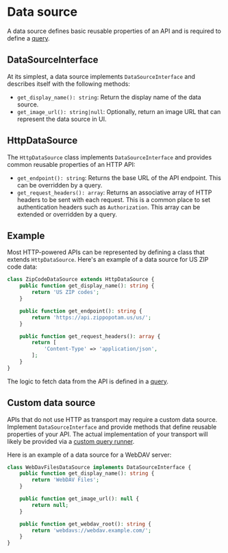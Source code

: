 # Data source

A data source defines basic reusable properties of an API and is required to define a [query](query.md).

## DataSourceInterface

At its simplest, a data source implements `DataSourceInterface` and describes itself with the following methods:

- `get_display_name(): string`: Return the display name of the data source.
- `get_image_url(): string|null`: Optionally, return an image URL that can represent the data source in UI.

## HttpDataSource

The `HttpDataSource` class implements `DataSourceInterface` and provides common reusable properties of an HTTP API:

- `get_endpoint(): string`: Returns the base URL of the API endpoint. This can be overridden by a query.
- `get_request_headers(): array`: Returns an associative array of HTTP headers to be sent with each request. This is a common place to set authentication headers such as `Authorization`. This array can be extended or overridden by a query.

## Example

Most HTTP-powered APIs can be represented by defining a class that extends `HttpDataSource`. Here's an example of a data source for US ZIP code data:

```php
class ZipCodeDataSource extends HttpDataSource {
	public function get_display_name(): string {
		return 'US ZIP codes';
	}

	public function get_endpoint(): string {
		return 'https://api.zippopotam.us/us/';
	}

	public function get_request_headers(): array {
		return [
			'Content-Type' => 'application/json',
		];
	}
}
```

The logic to fetch data from the API is defined in a [query](query.md).

## Custom data source

APIs that do not use HTTP as transport may require a custom data source. Implement `DataSourceInterface` and provide methods that define reusable properties of your API. The actual implementation of your transport will likely be provided via a [custom query runner](./query-runner.md).

Here is an example of a data source for a WebDAV server:

```php
class WebDavFilesDataSource implements DataSourceInterface {
	public function get_display_name(): string {
		return 'WebDAV Files';
	}

	public function get_image_url(): null {
		return null;
	}

	public function get_webdav_root(): string {
		return 'webdavs://webdav.example.com/';
	}
}
```
